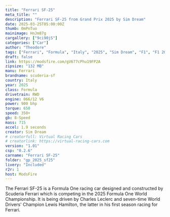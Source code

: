 ```yaml
---
title: "Ferrari SF-25"
meta_title: ""
description: "Ferrari SF-25 from Grand Prix 2025 by Sim Dream"
date: 2025-03-25T05:00:00Z
thumb: 0mPnTuo
mainimage: HnJm87g
cargallery: ["9ci90jS"]
categories: ["Car"]
author: "Theodore"
tags: ["Ferrari", "Formula", "Italy", "2025", "Sim Dream", "F1", "F1 2025"]
draft: false
link: https://modsfire.com/gV677cPhu19FP2A
zipsize: "132 MB"
manu: Ferrari
brandname: scuderia-sf
country: Italy
year: 2025
class: Formula
drivetrain: RWD
engine: 066/12 V6
power: 900 bhp
torque: 650
speed: 350+
gb: 8-Speed
mass: 715
accel: 1.9 seconds
creator: Sim Dream
# creatorfull: Virtual Racing Cars
# creatorlink: https://virtual-racing-cars.com
version: "1.01"
csp: "0.2.6"
carname: "Ferrari SF-25"
folder: "gp_2025_sf25"
livery: "Included"
r2r: 1
host: ModsFire
---
```


The Ferrari SF-25 is a Formula One racing car designed and constructed by Scuderia Ferrari which is competing in the 2025 Formula One World Championship. It is being driven by Charles Leclerc and seven-time World Drivers' Champion Lewis Hamilton, the latter in his first season racing for Ferrari.
